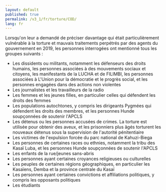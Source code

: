 ```yaml
---
layout: default
published: true
permalink: /v3_1/fr/torture/COD/
lang: fr
---
```


Lorsqu'on leur a demandé de préciser davantage qui était particulièrement vulnérable à la torture et mauvais traitements perpétrés par des agents du gouvernement en 2019, les personnes interrogées ont mentionné tous les groupes suivants :

- Les dissidents ou militants, notamment les défenseurs des droits humains, les personnes associées à des mouvements sociaux et citoyens, les manifestants de la LUCHA et de FILIMBI, les personnes associées à L'Union pour la démocratie et le progrès social, et les personnes engagées dans des actions non violentes
- Les journalistes et les travailleurs de la radio
- Les femmes et les jeunes filles, en particulier celles qui défendent les droits des femmes
- Les populations autochtones, y compris les dirigeants Pygmées qui défendent les droits des membres, et les personnes Hunde soupçonnées de soutenir l'APCLS
- Les détenus ou les personnes accusées de crimes. La torture est utilisée pour obtenir des aveux, et les prisonniers plus âgés torturent les nouveaux détenus sous la supervision de l'autorité pénitentiaire
- Les victimes de l'expulsion forcée du parc national de Kahuzi-Biega
- Les personnes de certaines races ou ethnies, notamment la tribu des Kasaï Luba, et les personnes Hunde soupçonnées de soutenir l'APCLS
- Les enfants de la rue/jeunes sans-abris
- Les personnes ayant certaines croyances religieuses ou culturelles
- Les peuples de certaines régions géographiques, en particulier les Kasaïens, Demba et la province centrale du Kasaï
- Les personnes ayant certaines convictions et affiliations politiques, y compris les opposants politiques
- Les étudiants


